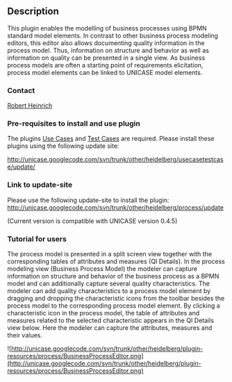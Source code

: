 ## Description ##
This plugin enables the modelling of business processes using BPMN standard model elements. In contrast to other business process modeling editors, this editor also allows documenting quality information in the process model. Thus, information on structure and behavior as well as information on quality can be presented in a single view. As business process models are often a starting point of requirements elicitation, process model elements can be linked to UNICASE model elements.

### Contact ###
[Robert Heinrich](http://se.ifi.uni-heidelberg.de/people/robert_heinrich.html)

### Pre-requisites to install and use plugin ###
The plugins [Use Cases](UseCases.md) and [Test Cases](TestCases.md) are required. Please install these plugins using the following update site:

http://unicase.googlecode.com/svn/trunk/other/heidelberg/usecasetestcase/update/

### Link to update-site ###
Please use the following update-site to install the plugin: http://unicase.googlecode.com/svn/trunk/other/heidelberg/process/update

(Current version is compatible with UNICASE version 0.4.5)

### Tutorial for users ###
The process model is presented in a split screen view together with the corresponding tables of attributes and measures (QI Details). In the process modeling view (Business Process Model) the modeler can capture information on structure and behavior of the business process as a BPMN model and can additionally capture several quality characteristics. The modeler can add quality characteristics to a process model element by dragging and dropping the characteristic icons from the toolbar besides the process model to the corresponding process model element. By clicking a characteristic icon in the process model, the table of attributes and measures related to the selected characteristic appears in the QI Details view below. Here the modeler can capture the attributes, measures and their values.

![http://unicase.googlecode.com/svn/trunk/other/heidelberg/plugin-resources/process/BusinessProcessEditor.png](http://unicase.googlecode.com/svn/trunk/other/heidelberg/plugin-resources/process/BusinessProcessEditor.png)